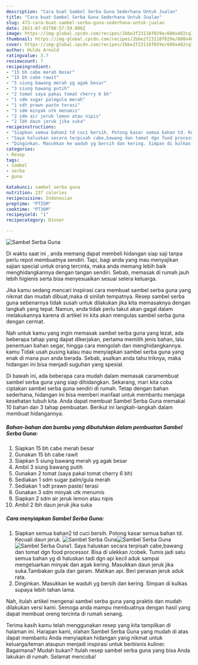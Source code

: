 ```yaml
---
description: "Cara buat Sambel Serba Guna Sederhana Untuk Jualan"
title: "Cara buat Sambel Serba Guna Sederhana Untuk Jualan"
slug: 473-cara-buat-sambel-serba-guna-sederhana-untuk-jualan
date: 2021-07-01T08:57:59.096Z
image: https://img-global.cpcdn.com/recipes/2bbe2f23118f029e/680x482cq70/sambel-serba-guna-foto-resep-utama.jpg
thumbnail: https://img-global.cpcdn.com/recipes/2bbe2f23118f029e/680x482cq70/sambel-serba-guna-foto-resep-utama.jpg
cover: https://img-global.cpcdn.com/recipes/2bbe2f23118f029e/680x482cq70/sambel-serba-guna-foto-resep-utama.jpg
author: Hulda Arnold
ratingvalue: 3.7
reviewcount: 7
recipeingredient:
- "15 bh cabe merah besar"
- "15 bh cabe rawit"
- "5 siung bawang merah yg agak besar"
- "3 siung bawang putih"
- "2 tomat saya pakai tomat cherry 6 bh"
- "1 sdm sugar palmgula merah"
- "1 sdt prawn paste terasi"
- "3 sdm minyak utk menumis"
- "2 sdm air jeruk lemon atau nipis"
- "2 lbh daun jeruk jika suka"
recipeinstructions:
- "Siapkan semua bahan2 td cuci bersih. Potong kasar semua bahan td. Kecuali daun jeruk."
- "Saya haluskan secara terpisah cabe,bawang dan tomat dgn food processor. Bisa di ulekkan /cobek. Tumis jadi satu semua bahan yg di haluskan tadi dgn api kecil aduk sampai mengeluarkan minyak dan agak kering. Masukkan daun jeruk jika suka.Tambakan gula dan garam. Matikan api. Beri perasan jeruk aduk rata."
- "Dinginkan. Masukkan ke waduh yg bersih dan kering. Simpan di kulkas supaya lebih tahan lama."
categories:
- Resep
tags:
- sambel
- serba
- guna

katakunci: sambel serba guna 
nutrition: 237 calories
recipecuisine: Indonesian
preptime: "PT25M"
cooktime: "PT36M"
recipeyield: "1"
recipecategory: Dinner

---
```



![Sambel Serba Guna](https://img-global.cpcdn.com/recipes/2bbe2f23118f029e/680x482cq70/sambel-serba-guna-foto-resep-utama.jpg)

Di waktu  saat ini , anda memang dapat membeli hidangan siap saji tanpa perlu repot membuatnya sendiri. Tapi, bagi anda yang mau menyajikan sajian special untuk orang tercinta, maka anda memang lebih baik menghidangkannya dengan tangan sendiri. Sebab, memasak di rumah jauh lebih higienis serta bisa menyesuaikan sesuai selera keluarga.

Jika kamu sedang mencari inspirasi cara membuat sambel serba guna yang nikmat dan mudah dibuat,maka di sinilah tempatnya. Resep sambel serba guna  sebenarnya tidak susah untuk dilakukan jika kita memasaknya dengan langkah yang tepat. Namun, anda tidak perlu takut akan gagal dalam melakukannya 
karena di artikel ini kita akan mengulas sambel serba guna dengan cermat.  



Nah untuk kamu yang ingin memasak sambel serba guna yang lezat, ada beberapa tahap yang dapat dikerjakan, pertama memilih jenis bahan, lalu penentuan bahan segar, hingga cara mengolah dan menghidangkannya. kamu Tidak usah pusing kalau mau menyiapkan sambel serba guna yang enak di mana pun anda berada. Sebab, asalkan anda  tahu triknya, maka hidangan ini bisa menjadi suguhan yang spesial.

Di bawah ini, ada beberapa cara mudah dalam memasak caramembuat sambel serba guna yang siap dihidangkan. Sekarang, mari kita coba ciptakan sambel serba guna sendiri di rumah. Tetap dengan bahan sederhana, hidangan ini bisa memberi manfaat untuk membantu menjaga kesehatan tubuh kita. Anda dapat membuat Sambel Serba Guna memakai 10 bahan dan 3 tahap pembuatan. Berikut ini langkah-langkah dalam membuat hidangannya.

<!--inarticleads1-->

##### Bahan-bahan dan bumbu yang dibutuhkan dalam pembuatan Sambel Serba Guna:

1. Siapkan 15 bh cabe merah besar
1. Gunakan 15 bh cabe rawit
1. Siapkan 5 siung bawang merah yg agak besar
1. Ambil 3 siung bawang putih
1. Gunakan 2 tomat (saya pakai tomat cherry 6 bh)
1. Sediakan 1 sdm sugar palm/gula merah
1. Sediakan 1 sdt prawn paste/ terasi
1. Gunakan 3 sdm minyak utk menumis
1. Siapkan 2 sdm air jeruk lemon atau nipis
1. Ambil 2 lbh daun jeruk jika suka




<!--inarticleads2-->

##### Cara menyiapkan Sambel Serba Guna:

1. Siapkan semua bahan2 td cuci bersih. Potong kasar semua bahan td. Kecuali daun jeruk.
<img src="https://img-global.cpcdn.com/steps/c24e84e29fcfe21f/160x128cq70/sambel-serba-guna-langkah-memasak-1-foto.jpg" alt="Sambel Serba Guna"><img src="https://img-global.cpcdn.com/steps/91b995ae5102452a/160x128cq70/sambel-serba-guna-langkah-memasak-1-foto.jpg" alt="Sambel Serba Guna"><img src="https://img-global.cpcdn.com/steps/7d3dcb9ba9f1a682/160x128cq70/sambel-serba-guna-langkah-memasak-1-foto.jpg" alt="Sambel Serba Guna">1. Saya haluskan secara terpisah cabe,bawang dan tomat dgn food processor. Bisa di ulekkan /cobek. Tumis jadi satu semua bahan yg di haluskan tadi dgn api kecil aduk sampai mengeluarkan minyak dan agak kering. Masukkan daun jeruk jika suka.Tambakan gula dan garam. Matikan api. Beri perasan jeruk aduk rata.
1. Dinginkan. Masukkan ke waduh yg bersih dan kering. Simpan di kulkas supaya lebih tahan lama.




Nah, itulah artikel mengenai  sambel serba guna  yang praktis dan mudah dilakukan versi kami. Semoga anda mampu membuatnya dengan hasil yang dapat membuat oreng tercinta di rumah senang. 

Terima kasih kamu telah menggunakan resep yang kita tampilkan di halaman ini. Harapan kami, olahan  Sambel Serba Guna yang mudah di atas dapat membantu Anda menyiapkan hidangan yang nikmat untuk keluarga/teman ataupun menjadi inspirasi untuk berbisnis kuliner. Bagaimana? Mudah bukan? Itulah resep sambel serba guna yang bisa Anda lakukan di rumah. Selamat mencoba!

